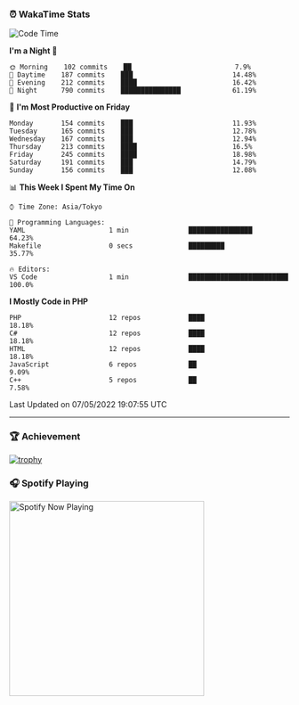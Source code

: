 ### ⏰ WakaTime Stats


<!--START_SECTION:waka-->
![Code Time](http://img.shields.io/badge/Code%20Time-0-blue)

**I'm a Night 🦉** 

```text
🌞 Morning    102 commits    ██                          7.9% 
🌆 Daytime    187 commits    ███                         14.48% 
🌃 Evening    212 commits    ████                        16.42% 
🌙 Night      790 commits    ███████████████             61.19%

```
📅 **I'm Most Productive on Friday** 

```text
Monday       154 commits    ███                         11.93% 
Tuesday      165 commits    ███                         12.78% 
Wednesday    167 commits    ███                         12.94% 
Thursday     213 commits    ████                        16.5% 
Friday       245 commits    ████                        18.98% 
Saturday     191 commits    ███                         14.79% 
Sunday       156 commits    ███                         12.08%

```


📊 **This Week I Spent My Time On** 

```text
⌚︎ Time Zone: Asia/Tokyo

💬 Programming Languages: 
YAML                     1 min               ████████████████            64.23% 
Makefile                 0 secs              █████████                   35.77%

🔥 Editors: 
VS Code                  1 min               █████████████████████████   100.0%

```

**I Mostly Code in PHP** 

```text
PHP                      12 repos            ████                        18.18% 
C#                       12 repos            ████                        18.18% 
HTML                     12 repos            ████                        18.18% 
JavaScript               6 repos             ██                          9.09% 
C++                      5 repos             ██                          7.58%

```



 Last Updated on 07/05/2022 19:07:55 UTC
<!--END_SECTION:waka-->

---

### 🏆 Achievement

[![trophy](https://github-profile-trophy.vercel.app/?username=Slime-hatena&theme=flat&no-bg=true&no-frame=true&column=8)](https://github.com/ryo-ma/github-profile-trophy)

### 🎧 Spotify Playing

[<img src="https://spotify-now-playing-slime-hatena.vercel.app/api/spotify-playing" alt="Spotify Now Playing" width="350" />](https://open.spotify.com/user/slime_hatena)

<!--
**Slime-hatena/Slime-hatena** is a ✨ _special_ ✨ repository because its `README.md` (this file) appears on your GitHub profile.

Here are some ideas to get you started:

- 🔭 I’m currently working on ...
- 🌱 I’m currently learning ...
- 👯 I’m looking to collaborate on ...
- 🤔 I’m looking for help with ...
- 💬 Ask me about ...
- 📫 How to reach me: ...
- 😄 Pronouns: ...
- ⚡ Fun fact: ...
-->
